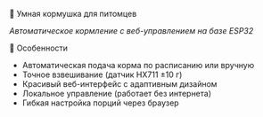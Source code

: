 🐾 Умная кормушка для питомцев

*Автоматическое кормление с веб-управлением на базе ESP32*

🌟 Особенности
- Автоматическая подача корма по расписанию или вручную
- Точное взвешивание (датчик HX711 ±10 г)
- Красивый веб-интерфейс с адаптивным дизайном
- Локальное управление (работает без интернета)
- Гибкая настройка порций через браузер
